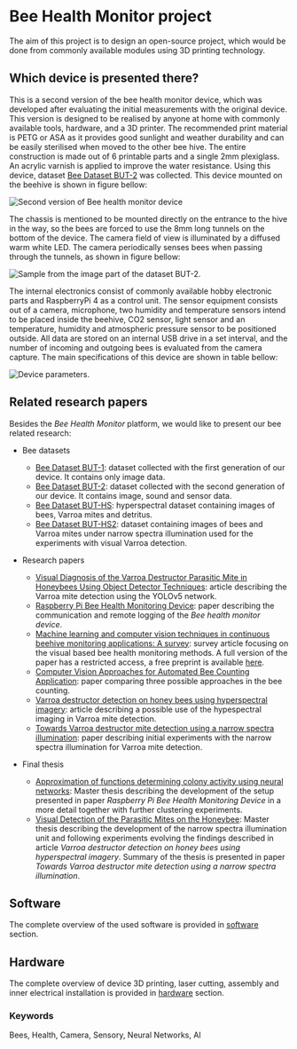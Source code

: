 # Bee Health Monitor project

The aim of this project is to design an open-source project, which would be done from commonly available modules using 3D printing technology.

## Which device is presented there?

This is a second version of the bee health monitor device, which was developed after evaluating the initial measurements with the original device. This version is designed to be realised by anyone at home with commonly available tools, hardware, and a 3D printer. The recommended print material is PETG or ASA as it provides good sunlight and weather durability and can be easily sterilised when moved to the other bee hive. The entire construction is made out of 6 printable parts and a single 2mm plexiglass. An acrylic varnish is applied to improve the water resistance. Using this device, dataset [Bee Dataset BUT-2](https://www.kaggle.com/datasets/imonbilk/bee-dataset-but-2) was collected. This device mounted on the beehive is shown in figure bellow:

![Second version of *Bee health monitor* device](https://github.com/boortel/Bee-Health-Monitor/assets/33236294/0c7f2f24-1383-4c0c-b31d-8bd1ebd28ba8)

The chassis is mentioned to be mounted directly on the entrance to the hive in the way, so the bees are forced to use the 8mm long tunnels on the bottom of the device. The camera field of view is illuminated by a diffused warm white LED. The camera periodically senses bees when passing through the tunnels, as shown in figure bellow:

![Sample from the image part of the dataset BUT-2.](https://github.com/boortel/Bee-Health-Monitor/assets/33236294/e88572ed-5762-4480-afc2-33d8426aa35e)

The internal electronics consist of commonly available hobby electronic parts and RaspberryPi 4 as a control unit. The sensor equipment consists out of a camera, microphone, two humidity and temperature sensors intend to be placed inside the beehive, CO2 sensor, light sensor and an temperature, humidity and atmospheric pressure sensor to be positioned outside. All data are stored on an internal USB drive in a set interval, and the number of incoming and outgoing bees is evaluated from the camera capture. The main specifications of this device are shown in table bellow:

![Device parameters.](https://github.com/boortel/Bee-Health-Monitor/assets/33236294/a0a61f70-94d6-484c-8911-814e23cfc0b6)

## Related research papers

Besides the *Bee Health Monitor* platform, we would like to present our bee related research:

- Bee datasets
  - [Bee Dataset BUT-1](https://www.kaggle.com/datasets/imonbilk/bee-dataset-but-1): dataset collected with the first generation of our device. It contains only image data.
  - [Bee Dataset BUT-2](https://www.kaggle.com/datasets/imonbilk/bee-dataset-but-2): dataset collected with the second generation of our device. It contains image, sound and sensor data.
  - [Bee Dataset BUT-HS](https://www.kaggle.com/datasets/imonbilk/bee-dataset-but-hs): hyperspectral dataset containing images of bees, Varroa mites and detritus.
  - [Bee Dataset BUT-HS2](https://www.kaggle.com/datasets/masuel/bee-hyperspectral-dataset): dataset containing images of bees and Varroa mites under narrow spectra illumination used for the experiments with visual Varroa detection.
 
- Research papers
  -  [Visual Diagnosis of the Varroa Destructor Parasitic Mite in Honeybees Using Object Detector Techniques](https://www.mdpi.com/1424-8220/21/8/2764): article describing the Varroa mite detection using the YOLOv5 network.
  -  [Raspberry Pi Bee Health Monitoring Device](https://arxiv.org/abs/2304.14444): paper describing the communication and remote logging of the *Bee health monitor device*.
  -  [Machine learning and computer vision techniques in continuous beehive monitoring applications: A survey](https://www.sciencedirect.com/science/article/pii/S0168169923009481?dgcid=author): survey article focusing on the visual based bee health monitoring methods. A full version of the paper has a restricted access, a free preprint is available [here](https://arxiv.org/abs/2208.00085).
  -  [Computer Vision Approaches for Automated Bee Counting Application](https://www.sciencedirect.com/science/article/pii/S2405896324004580): paper comparing three possible approaches in the bee counting.
  -  [Varroa destructor detection on honey bees using hyperspectral imagery](https://www.sciencedirect.com/science/article/pii/S0168169924006100?dgcid=rss_sd_all): article describing a possible use of the hypespectral imaging in Varroa mite detection.
  -  [Towards Varroa destructor mite detection using a narrow spectra illumination](https://arxiv.org/abs/2504.06099): paper describing initial experiments with the narrow spectra illumination for Varroa mite detection.
 
- Final thesis
  - [Approximation of functions determining colony activity using neural networks](https://www.vut.cz/studenti/zav-prace/detail/151629): Master thesis describing the development of the setup presented in paper *Raspberry Pi Bee Health Monitoring Device* in a more detail together with further clustering experiments.
  - [Visual Detection of the Parasitic Mites on the Honeybee](https://www.vut.cz/en/students/final-thesis/detail/167591): Master thesis describing the development of the narrow spectra illumination unit and following experiments evolving the findings described in article *Varroa destructor detection on honey bees using hyperspectral imagery*. Summary of the thesis is presented in paper *Towards Varroa destructor mite detection using a narrow spectra illumination*.

## Software

The complete overview of the used software is provided in [software](https://github.com/boortel/Bee-Health-Monitor/tree/main/software) section.

## Hardware

The complete overview of device 3D printing, laser cutting, assembly and inner electrical installation is provided in [hardware](https://github.com/boortel/Bee-Health-Monitor/tree/main/hardware) section.

### Keywords

Bees, Health, Camera, Sensory, Neural Networks, AI
